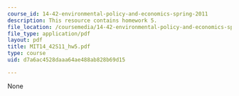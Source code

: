 ```yaml
---
course_id: 14-42-environmental-policy-and-economics-spring-2011
description: This resource contains homework 5.
file_location: /coursemedia/14-42-environmental-policy-and-economics-spring-2011/d7a6ac4528daaa64ae488ab828b69d15_MIT14_42S11_hw5.pdf
file_type: application/pdf
layout: pdf
title: MIT14_42S11_hw5.pdf
type: course
uid: d7a6ac4528daaa64ae488ab828b69d15

---
```

None